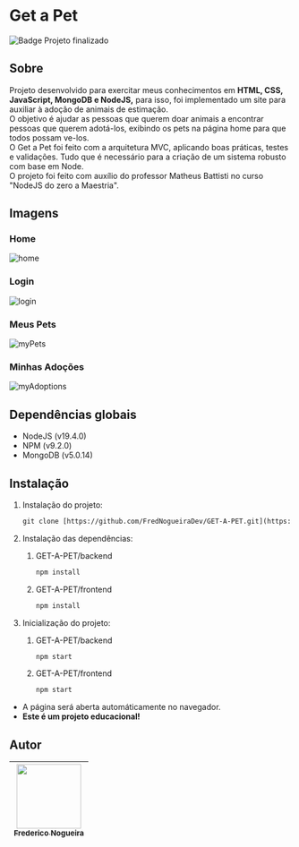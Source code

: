 # Get a Pet
![Badge Projeto finalizado](http://img.shields.io/static/v1?label=STATUS&message=Finalizado&color=GREEN&style=for-the-badge)

## Sobre

Projeto desenvolvido para exercitar meus conhecimentos em **HTML, CSS, JavaScript, MongoDB e NodeJS,** para isso, foi implementado um site para auxiliar à adoção de animais de estimação. <br/>
O objetivo é ajudar as pessoas que querem doar animais a encontrar pessoas que querem adotá-los, exibindo os pets na página home para que todos possam ve-los. <br/>
O Get a Pet foi feito com a arquitetura MVC, aplicando boas práticas, testes e validações. Tudo que é necessário para a criação de um sistema robusto com base em Node. <br/>
O projeto foi feito com auxílio do professor Matheus Battisti no curso "NodeJS do zero a Maestria".

## Imagens
### Home
![home](https://user-images.githubusercontent.com/102488476/215175688-c9ef837b-6de9-48bf-a9a3-78461587887f.png)

### Login
![login](https://user-images.githubusercontent.com/102488476/215175905-7005d0b6-778e-420c-b88a-ab5d77ff5194.png)

### Meus Pets
![myPets](https://user-images.githubusercontent.com/102488476/215176133-db40cc76-31ba-4aaa-b6c0-8a150aa9ffad.png)

### Minhas Adoções
![myAdoptions](https://user-images.githubusercontent.com/102488476/215176380-ef72228c-d373-4ee7-b61c-103af4243c51.png)

## Dependências globais

- NodeJS (v19.4.0)
- NPM (v9.2.0)
- MongoDB (v5.0.14)

## Instalação

1. Instalação do projeto:
    
    ```html
    git clone [https://github.com/FredNogueiraDev/GET-A-PET.git](https://github.com/FredNogueiraDev/GET-A-PET.git)
    ```
    
2. Instalação das dependências:
    1. GET-A-PET/backend
        
        ```html
        npm install
        ```
        
    2. GET-A-PET/frontend
        
        ```html
        npm install
        ```
        
3.  Inicialização do projeto:
    1. GET-A-PET/backend
        
        ```html
        npm start
        ```
        
    2. GET-A-PET/frontend
        
        ```html
        npm start
        ```
        
- A página será aberta automáticamente no navegador.
- **Este é um projeto educacional!**

## Autor
| [<img src="https://avatars.githubusercontent.com/u/102488476?v=4" width=115><br><sub>Frederico Nogueira</sub>](https://www.linkedin.com/in/frederico-nogueira-654924238/) | 
| :---: |
